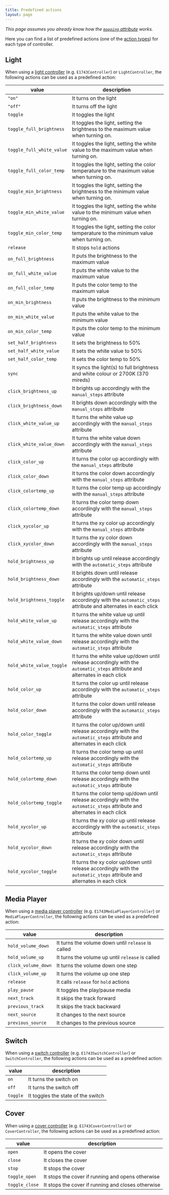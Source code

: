 ```yaml
---
title: Predefined actions
layout: page
---
```


_This page assumes you already know how the [`mapping` attribute](custom-controllers) works._
 
Here you can find a list of predefined actions (one of the [action types](action-types)) for each type of controller.


## Light

When using a [light controller](/controllerx/start/type-configuration#light-controller) (e.g. `E1743Controller`) or `LightController`, the following actions can be used as a predefined action:

| value                     | description                                                                                                                  |
| ------------------------- | ---------------------------------------------------------------------------------------------------------------------------- |
| `"on"`                      | It turns on the light                                                                                                        |
| `"off"`                     | It turns off the light                                                                                                       |
| `toggle`                  | It toggles the light                                                                                                         |
| `toggle_full_brightness`  | It toggles the light, setting the brightness to the maximum value when turning on.                                           |
| `toggle_full_white_value` | It toggles the light, setting the white value to the maximum value when turning on.                                          |
| `toggle_full_color_temp`  | It toggles the light, setting the color temperature to the maximum value when turning on.                                    |
| `toggle_min_brightness`   | It toggles the light, setting the brightness to the minimum value when turning on.                                           |
| `toggle_min_white_value`  | It toggles the light, setting the white value to the minimum value when turning on.                                          |
| `toggle_min_color_temp`   | It toggles the light, setting the color temperature to the minimum value when turning on.                                    |
| `release`                 | It stops `hold` actions                                                                                                      |
| `on_full_brightness`      | It puts the brightness to the maximum value                                                                                  |
| `on_full_white_value`     | It puts the white value to the maximum value                                                                                 |
| `on_full_color_temp`      | It puts the color temp to the maximum value                                                                                  |
| `on_min_brightness`       | It puts the brightness to the minimum value                                                                                  |
| `on_min_white_value`      | It puts the white value to the minimum value                                                                                 |
| `on_min_color_temp`       | It puts the color temp to the minimum value                                                                                  |
| `set_half_brightness`     | It sets the brightness to 50%                                                                                                |
| `set_half_white_value`    | It sets the white value to 50%                                                                                               |
| `set_half_color_temp`     | It sets the color temp to 50%                                                                                                |
| `sync`                    | It syncs the light(s) to full brightness and white colour or 2700K (370 mireds)                                              |
| `click_brightness_up`     | It brights up accordingly with the `manual_steps` attribute                                                                  |
| `click_brightness_down`   | It brights down accordingly with the `manual_steps` attribute                                                                |
| `click_white_value_up`    | It turns the white value up accordingly with the `manual_steps` attribute                                                    |
| `click_white_value_down`  | It turns the white value down accordingly with the `manual_steps` attribute                                                  |
| `click_color_up`          | It turns the color up accordingly with the `manual_steps` attribute                                                          |
| `click_color_down`        | It turns the color down accordingly with the `manual_steps` attribute                                                        |
| `click_colortemp_up`      | It turns the color temp up accordingly with the `manual_steps` attribute                                                     |
| `click_colortemp_down`    | It turns the color temp down accordingly with the `manual_steps` attribute                                                   |
| `click_xycolor_up`        | It turns the xy color up accordingly with the `manual_steps` attribute                                                       |
| `click_xycolor_down`      | It turns the xy color down accordingly with the `manual_steps` attribute                                                     |
| `hold_brightness_up`      | It brights up until release accordingly with the `automatic_steps` attribute                                                 |
| `hold_brightness_down`    | It brights down until release accordingly with the `automatic_steps` attribute                                               |
| `hold_brightness_toggle`  | It brights up/down until release accordingly with the `automatic_steps` attribute and alternates in each click               |
| `hold_white_value_up`     | It turns the white value up until release accordingly with the `automatic_steps` attribute                                   |
| `hold_white_value_down`   | It turns the white value down until release accordingly with the `automatic_steps` attribute                                 |
| `hold_white_value_toggle` | It turns the white value up/down until release accordingly with the `automatic_steps` attribute and alternates in each click |
| `hold_color_up`           | It turns the color up until release accordingly with the `automatic_steps` attribute                                         |
| `hold_color_down`         | It turns the color down until release accordingly with the `automatic_steps` attribute                                       |
| `hold_color_toggle`       | It turns the color up/down until release accordingly with the `automatic_steps` attribute and alternates in each click       |
| `hold_colortemp_up`       | It turns the color temp up until release accordingly with the `automatic_steps` attribute                                    |
| `hold_colortemp_down`     | It turns the color temp down until release accordingly with the `automatic_steps` attribute                                  |
| `hold_colortemp_toggle`   | It turns the color temp up/down until release accordingly with the `automatic_steps` attribute and alternates in each click  |
| `hold_xycolor_up`         | It turns the xy color up until release accordingly with the `automatic_steps` attribute                                      |
| `hold_xycolor_down`       | It turns the xy color down until release accordingly with the `automatic_steps` attribute                                    |
| `hold_xycolor_toggle`     | It turns the xy color up/down until release accordingly with the `automatic_steps` attribute and alternates in each click    |


## Media Player

When using a [media player controller](/controllerx/start/type-configuration#media-player-controller) (e.g. `E1743MediaPlayerController`) or `MediaPlayerController`, the following actions can be used as a predefined action:

| value             | description                                        |
| ----------------- | -------------------------------------------------- |
| `hold_volume_down`  | It turns the volume down until `release` is called |
| `hold_volume_up`    | It turns the volume up until `release` is called   |
| `click_volume_down` | It turns the volume down one step                  |
| `click_volume_up`   | It turns the volume up one step                    |
| `release`           | It calls `release` for `hold` actions              |
| `play_pause`        | It toggles the play/pause media                    |
| `next_track`        | It skips the track forward                         |
| `previous_track`    | It skips the track backward                        |
| `next_source`       | It changes to the next source                      |
| `previous_source`   | It changes to the previous source                  |


## Switch

When using a [switch controller](/controllerx/start/type-configuration#switch-controller) (e.g. `E1743SwitchController`) or `SwitchController`, the following actions can be used as a predefined action:

| value  | description                        |
| ------ | ---------------------------------- |
| `on`     | It turns the switch on             |
| `off`    | It turns the switch off            |
| `toggle` | It toggles the state of the switch |


## Cover

When using a [cover controller](/controllerx/start/type-configuration#cover-controller) (e.g. `E1743CoverController`) or `CoverController`, the following actions can be used as a predefined action:

| value        | description                                        |
| ------------ | -------------------------------------------------- |
| `open`         | It opens the cover                                 |
| `close`        | It closes the cover                                |
| `stop`         | It stops the cover                                 |
| `toggle_open`  | It stops the cover if running and opens otherwise  |
| `toggle_close` | It stops the cover if running and closes otherwise |

